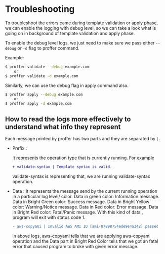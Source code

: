 # Troubleshooting

To troubleshoot the errors came during template validation or apply phase, we can enable the logging with debug level, so we can take a look what is going on in background of template validation and apply phase.

To enable the debug level logs, we just need to make sure we pass either `--debug` or `-d` flag to proffer command.

Example:

``` Bash
$ proffer validate --debug example.com
    or
$ proffer validate -d example.com
```

Similarly, we can use the debug flag in apply command also.

``` Bash
$ proffer apply --debug example.com
    or
$ proffer apply -d example.com
```


## How to read the logs more effectively to understand what info they represent

Each message printed by proffer has two parts and they are separated by `|`.

* Prefix :

    It represents the operation type that is currently running. For example

    ``` diff
    + validate-syntax | Template syntax is valid.
    ```

    validate-syntax is representing that, we are running validate-syntax operation.

* Data :
    It represents the message send by the current running operation in a particular log level/ color.
    Data in green color: Information message.
    Data in Bright Green color: Success message.
    Data in Bright Yellow color: Warning/Notice message.
    Data in Red color: Error message.
    Data in Bright Red color: Fatal/Panic message. With this kind of data , program will exit with status code 1.

    ```diff
    - aws-copyami | Invalid AWS AMI ID [ami-07898754ede9e4a342] passed in [config.source.amiFilters] property of Resource: [Copy AMI To Diff AWS Regions]
    ```

    in above logs, aws-copyami tells that we are applying aws-copyami operation and the Data part in Bright Red Color tells that we got an fatal error that caused program to broke with given error message.
